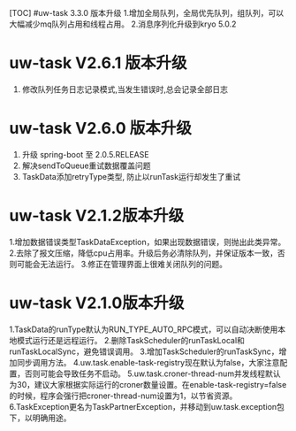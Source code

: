 [TOC]
#uw-task 3.3.0 版本升级
1.增加全局队列，全局优先队列，组队列，可以大幅减少mq队列占用和线程占用。
2.消息序列化升级到kryo 5.0.2

# uw-task V2.6.1 版本升级

1. 修改队列任务日志记录模式,当发生错误时,总会记录全部日志

# uw-task V2.6.0 版本升级

1. 升级 spring-boot 至 2.0.5.RELEASE
2. 解决sendToQueue重试数据覆盖问题
3. TaskData添加retryType类型, 防止以runTask运行却发生了重试

# uw-task V2.1.2版本升级

1.增加数据错误类型TaskDataException，如果出现数据错误，则抛出此类异常。
2.去除了报文压缩，降低cpu占用率。升级后务必清除队列，并保证版本一致，否则可能会无法运行。
3.修正在管理界面上很难关闭队列的问题。

# uw-task V2.1.0版本升级

1.TaskData的runType默认为RUN_TYPE_AUTO_RPC模式，可以自动决断使用本地模式运行还是远程运行。
2.删除TaskScheduler的runTaskLocal和runTaskLocalSync，避免错误调用。
3.增加TaskScheduler的runTaskSync，增加同步调用方法。
4.uw.task.enable-task-registry现在默认为false，大家注意配置，否则可能会导致任务不启动。
5.uw.task.croner-thread-num并发线程默认为30，建议大家根据实际运行的croner数量设置。在enable-task-registry=false的时候，程序会强行把croner-thread-num设置为1，以节省资源。
6.TaskException更名为TaskPartnerException，并移动到uw.task.exception包下，以明确用途。
